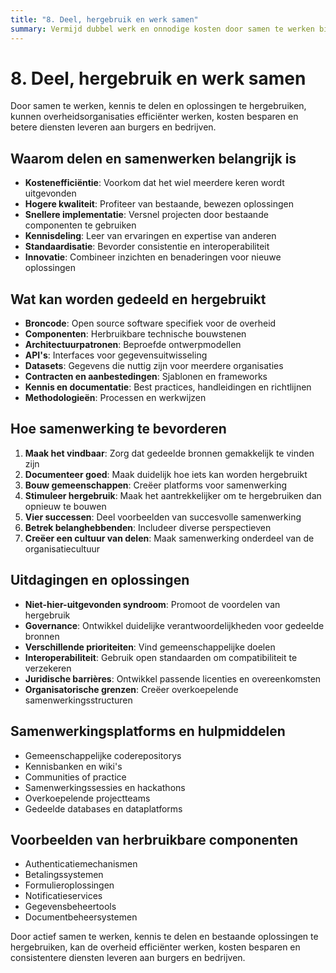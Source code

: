 ```yaml
---
title: "8. Deel, hergebruik en werk samen"
summary: Vermijd dubbel werk en onnodige kosten door samen te werken binnen de overheid en door technologie te delen en te hergebruiken.
---
```


# 8. Deel, hergebruik en werk samen

Door samen te werken, kennis te delen en oplossingen te hergebruiken, kunnen overheidsorganisaties efficiënter werken, kosten besparen en betere diensten leveren aan burgers en bedrijven.

## Waarom delen en samenwerken belangrijk is

- **Kostenefficiëntie**: Voorkom dat het wiel meerdere keren wordt uitgevonden
- **Hogere kwaliteit**: Profiteer van bestaande, bewezen oplossingen
- **Snellere implementatie**: Versnel projecten door bestaande componenten te gebruiken
- **Kennisdeling**: Leer van ervaringen en expertise van anderen
- **Standaardisatie**: Bevorder consistentie en interoperabiliteit
- **Innovatie**: Combineer inzichten en benaderingen voor nieuwe oplossingen

## Wat kan worden gedeeld en hergebruikt

- **Broncode**: Open source software specifiek voor de overheid
- **Componenten**: Herbruikbare technische bouwstenen
- **Architectuurpatronen**: Beproefde ontwerpmodellen
- **API's**: Interfaces voor gegevensuitwisseling
- **Datasets**: Gegevens die nuttig zijn voor meerdere organisaties
- **Contracten en aanbestedingen**: Sjablonen en frameworks
- **Kennis en documentatie**: Best practices, handleidingen en richtlijnen
- **Methodologieën**: Processen en werkwijzen

## Hoe samenwerking te bevorderen

1. **Maak het vindbaar**: Zorg dat gedeelde bronnen gemakkelijk te vinden zijn
2. **Documenteer goed**: Maak duidelijk hoe iets kan worden hergebruikt
3. **Bouw gemeenschappen**: Creëer platforms voor samenwerking
4. **Stimuleer hergebruik**: Maak het aantrekkelijker om te hergebruiken dan opnieuw te bouwen
5. **Vier successen**: Deel voorbeelden van succesvolle samenwerking
6. **Betrek belanghebbenden**: Includeer diverse perspectieven
7. **Creëer een cultuur van delen**: Maak samenwerking onderdeel van de organisatiecultuur

## Uitdagingen en oplossingen

- **Niet-hier-uitgevonden syndroom**: Promoot de voordelen van hergebruik
- **Governance**: Ontwikkel duidelijke verantwoordelijkheden voor gedeelde bronnen
- **Verschillende prioriteiten**: Vind gemeenschappelijke doelen
- **Interoperabiliteit**: Gebruik open standaarden om compatibiliteit te verzekeren
- **Juridische barrières**: Ontwikkel passende licenties en overeenkomsten
- **Organisatorische grenzen**: Creëer overkoepelende samenwerkingsstructuren

## Samenwerkingsplatforms en hulpmiddelen

- Gemeenschappelijke coderepositorys
- Kennisbanken en wiki's
- Communities of practice
- Samenwerkingssessies en hackathons
- Overkoepelende projectteams
- Gedeelde databases en dataplatforms

## Voorbeelden van herbruikbare componenten

- Authenticatiemechanismen
- Betalingssystemen
- Formulieroplossingen
- Notificatieservices
- Gegevensbeheertools
- Documentbeheersystemen

Door actief samen te werken, kennis te delen en bestaande oplossingen te hergebruiken, kan de overheid efficiënter werken, kosten besparen en consistentere diensten leveren aan burgers en bedrijven.
